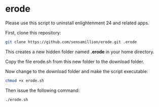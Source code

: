 # erode


Please use this script to uninstall enlightenment 24 and related apps.


First, clone this repository:

```bash
git clone https://github.com/sensamillion/erode.git .erode
```

This creates a new hidden folder named **.erode** in your home directory.

Copy the file erode.sh from this new folder to the download folder.

Now change to the download folder and make the script executable:

```bash
chmod +x erode.sh
```

Then issue the following command:

```bash
./erode.sh
```
